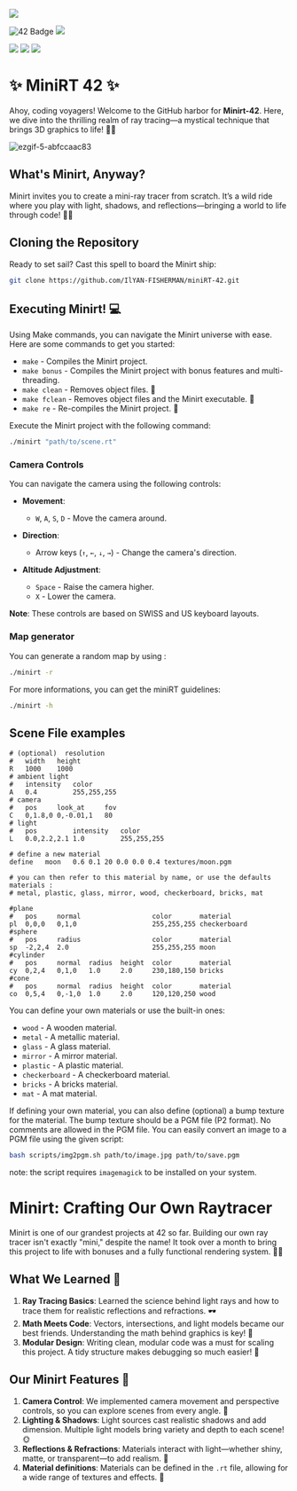 ![](https://github.com/ayogun/42-project-badges/blob/main/badges/minirtm.png?raw=true)

![42 Badge](https://img.shields.io/badge/42-Project-blue) 
![](https://img.shields.io/github/languages/code-size/IlYAN-FISHERMAN/miniRT-42?color=5BCFFF)

![](https://img.shields.io/badge/Linux-0a97f5?style=for-the-badge&logo=linux&logoColor=white)
![](https://img.shields.io/badge/mac%20os-000000?style=for-the-badge&logo=apple&logoColor=white)
![](https://img.shields.io/badge/WSL-0a97f5?style=for-the-badge&logo=linux&logoColor=white)

# ✨ MiniRT 42 ✨
Ahoy, coding voyagers! Welcome to the GitHub harbor for **Minirt-42**. Here, we dive into the thrilling realm of ray tracing—a mystical technique that brings 3D graphics to life! 🌄✨

![ezgif-5-abfccaac83](https://github.com/user-attachments/assets/9a7309b7-f5ec-45b1-adb6-3a36f2415afa)

## What's Minirt, Anyway?
Minirt invites you to create a mini-ray tracer from scratch. It’s a wild ride where you play with light, shadows, and reflections—bringing a world to life through code! 🌌💡

## Cloning the Repository
Ready to set sail? Cast this spell to board the Minirt ship:
```bash
git clone https://github.com/IlYAN-FISHERMAN/miniRT-42.git
```
## Executing Minirt! 💻
Using Make commands, you can navigate the Minirt universe with ease. Here are some commands to get you started:
- `make` - Compiles the Minirt project.
- `make bonus` - Compiles the Minirt project with bonus features and multi-threading.
- `make clean` - Removes object files. 🧹
- `make fclean` - Removes object files and the Minirt executable. 🧹
- `make re` - Re-compiles the Minirt project. 🔄

Execute the Minirt project with the following command:
```bash
./minirt "path/to/scene.rt"
```
### Camera Controls

You can navigate the camera using the following controls:

- **Movement**:
  - `W`, `A`, `S`, `D` - Move the camera around.
  
- **Direction**:
  - Arrow keys (`↑`, `←`, `↓`, `→`) - Change the camera's direction.

- **Altitude Adjustment**:
  - `Space` - Raise the camera higher.
  - `X` - Lower the camera.

**Note**: These controls are based on SWISS and US keyboard layouts.

### Map generator
You can generate a random map by using :
```bash
./minirt -r
```

For more informations, you can get the miniRT guidelines:
```bash
./minirt -h
```

## Scene File examples
```rt
# (optional)  resolution
#   width   height  
R   1000    1000
# ambient light
#   intensity   color
A   0.4         255,255,255
# camera
#   pos     look_at     fov
C   0,1.8,0 0,-0.01,1   80
# light
#   pos         intensity   color
L   0.0,2.2,2.1 1.0         255,255,255

# define a new material
define   moon   0.6 0.1 20 0.0 0.0 0.4 textures/moon.pgm

# you can then refer to this material by name, or use the defaults materials :
# metal, plastic, glass, mirror, wood, checkerboard, bricks, mat

#plane
#   pos     normal                  color       material
pl  0,0,0   0,1,0                   255,255,255 checkerboard
#sphere
#   pos     radius                  color       material
sp  -2,2,4  2.0                     255,255,255 moon
#cylinder
#   pos     normal  radius  height  color       material
cy  0,2,4   0,1,0   1.0     2.0     230,180,150 bricks
#cone
#   pos     normal  radius  height  color       material
co  0,5,4   0,-1,0  1.0     2.0     120,120,250 wood
```
You can define your own materials or use the built-in ones:
- `wood` - A wooden material.
- `metal` - A metallic material.
- `glass` - A glass material.
- `mirror` - A mirror material.
- `plastic` - A plastic material.
- `checkerboard` - A checkerboard material.
- `bricks` - A bricks material.
- `mat` - A mat material.

If defining your own material, you can also define (optional) a bump texture for the material.
The bump texture should be a PGM file (P2 format). No comments are allowed in the PGM file.
You can easily convert an image to a PGM file using the given script:
```bash
bash scripts/img2pgm.sh path/to/image.jpg path/to/save.pgm
```
note: the script requires `imagemagick` to be installed on your system.

# Minirt: Crafting Our Own Raytracer
Minirt is one of our grandest projects at 42 so far. Building our own ray tracer isn't exactly "mini," despite the name! It took over a month to bring this project to life with bonuses and a fully functional rendering system. 👀💥
## What We Learned 🧠
1. **Ray Tracing Basics**: Learned the science behind light rays and how to trace them for realistic reflections and refractions. 🕶️
2. **Math Meets Code**: Vectors, intersections, and light models became our best friends. Understanding the math behind graphics is key! 📐
3. **Modular Design**: Writing clean, modular code was a must for scaling this project. A tidy structure makes debugging so much easier! 📂

## Our Minirt Features 🎨
1. **Camera Control**: We implemented camera movement and perspective controls, so you can explore scenes from every angle. 📸
2. **Lighting & Shadows**: Light sources cast realistic shadows and add dimension. Multiple light models bring variety and depth to each scene! 🌞
3. **Reflections & Refractions**: Materials interact with light—whether shiny, matte, or transparent—to add realism. 🌊
4. **Material definitions**: Materials can be defined in the `.rt` file, allowing for a wide range of textures and effects. 🎨
